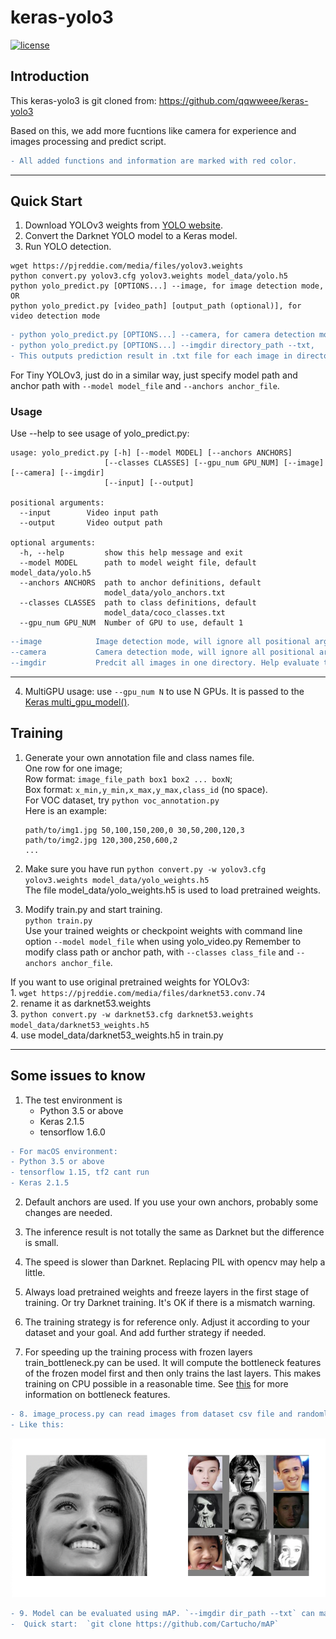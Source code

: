 # keras-yolo3

[![license](https://img.shields.io/github/license/mashape/apistatus.svg)](LICENSE)

## Introduction

This keras-yolo3 is git cloned from: https://github.com/qqwweee/keras-yolo3

Based on this, we add more fucntions like camera for experience and images processing and predict script.
```diff
- All added functions and information are marked with red color.
```


---

## Quick Start

1. Download YOLOv3 weights from [YOLO website](http://pjreddie.com/darknet/yolo/).
2. Convert the Darknet YOLO model to a Keras model.
3. Run YOLO detection.

```
wget https://pjreddie.com/media/files/yolov3.weights
python convert.py yolov3.cfg yolov3.weights model_data/yolo.h5
python yolo_predict.py [OPTIONS...] --image, for image detection mode, OR
python yolo_predict.py [video_path] [output_path (optional)], for video detection mode
```
```diff
- python yolo_predict.py [OPTIONS...] --camera, for camera detection mode, OR
- python yolo_predict.py [OPTIONS...] --imgdir directory_path --txt, 
- This outputs prediction result in .txt file for each image in directory, OR
```

For Tiny YOLOv3, just do in a similar way, just specify model path and anchor path with `--model model_file` and `--anchors anchor_file`.

### Usage
Use --help to see usage of yolo_predict.py:
```
usage: yolo_predict.py [-h] [--model MODEL] [--anchors ANCHORS]
                     [--classes CLASSES] [--gpu_num GPU_NUM] [--image] [--camera] [--imgdir]
                     [--input] [--output]

positional arguments:
  --input        Video input path
  --output       Video output path

optional arguments:
  -h, --help         show this help message and exit
  --model MODEL      path to model weight file, default model_data/yolo.h5
  --anchors ANCHORS  path to anchor definitions, default
                     model_data/yolo_anchors.txt
  --classes CLASSES  path to class definitions, default
                     model_data/coco_classes.txt
  --gpu_num GPU_NUM  Number of GPU to use, default 1
```
```diff
--image            Image detection mode, will ignore all positional arguments
--camera           Camera detection mode, will ignore all positional arguments
--imgdir           Predcit all images in one directory. Help evaluate the model using mAP.
```
---
4. MultiGPU usage: use `--gpu_num N` to use N GPUs. It is passed to the [Keras multi_gpu_model()](https://keras.io/utils/#multi_gpu_model).

## Training

1. Generate your own annotation file and class names file.  
    One row for one image;  
    Row format: `image_file_path box1 box2 ... boxN`;  
    Box format: `x_min,y_min,x_max,y_max,class_id` (no space).  
    For VOC dataset, try `python voc_annotation.py`  
    Here is an example:
    ```
    path/to/img1.jpg 50,100,150,200,0 30,50,200,120,3
    path/to/img2.jpg 120,300,250,600,2
    ...
    ```

2. Make sure you have run `python convert.py -w yolov3.cfg yolov3.weights model_data/yolo_weights.h5`  
    The file model_data/yolo_weights.h5 is used to load pretrained weights.

3. Modify train.py and start training.  
    `python train.py`  
    Use your trained weights or checkpoint weights with command line option `--model model_file` when using yolo_video.py
    Remember to modify class path or anchor path, with `--classes class_file` and `--anchors anchor_file`.

If you want to use original pretrained weights for YOLOv3:  
    1. `wget https://pjreddie.com/media/files/darknet53.conv.74`  
    2. rename it as darknet53.weights  
    3. `python convert.py -w darknet53.cfg darknet53.weights model_data/darknet53_weights.h5`  
    4. use model_data/darknet53_weights.h5 in train.py

---

## Some issues to know

1. The test environment is
    - Python 3.5 or above
    - Keras 2.1.5
    - tensorflow 1.6.0
```diff    
- For macOS environment:
- Python 3.5 or above
- tensorflow 1.15, tf2 cant run
- Keras 2.1.5
```

2. Default anchors are used. If you use your own anchors, probably some changes are needed.

3. The inference result is not totally the same as Darknet but the difference is small.

4. The speed is slower than Darknet. Replacing PIL with opencv may help a little.

5. Always load pretrained weights and freeze layers in the first stage of training. Or try Darknet training. It's OK if there is a mismatch warning.

6. The training strategy is for reference only. Adjust it according to your dataset and your goal. And add further strategy if needed.

7. For speeding up the training process with frozen layers train_bottleneck.py can be used. It will compute the bottleneck features of the frozen model first and then only trains the last layers. This makes training on CPU possible in a reasonable time. See [this](https://blog.keras.io/building-powerful-image-classification-models-using-very-little-data.html) for more information on bottleneck features.
```diff
- 8. image_process.py can read images from dataset csv file and randomly merge 1,2,4,9 pictures into one image. 
- Like this:
```    
   ![image](https://github.com/nnyy10/COMP90055_CNN_Emotion_Recognition/blob/master/keras-yolo3/imagefile/image_process.png)
```diff 
- 9. Model can be evaluated using mAP. `--imgdir dir_path --txt` can make predictions .txt files for mAP
-  Quick start:  `git clone https://github.com/Cartucho/mAP`
```

